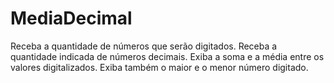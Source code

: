 # MediaDecimal
Receba a quantidade de números que serão digitados. Receba a quantidade indicada de números decimais. Exiba a soma e a média entre os valores digitalizados. Exiba também o maior e o menor número digitado.
